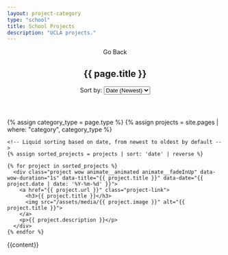 ```yaml
---
layout: project-category
type: "school"
title: School Projects
description: "UCLA projects."
---
```


<header>
  <div class="container">
    <div class="go-back" onclick="goBack()">Go Back</div>
    <h2>{{ page.title }}</h2>
    <div class="sort-container">
      <label for="sortDropdown">Sort by:</label>
      <select id="sortDropdown" onchange="sortProjects()">
        <option value="date-newest">Date (Newest)</option>
        <option value="date-oldest">Date (Oldest)</option>
        <option value="name-first">Name (A-Z)</option>
        <option value="name-last">Name (Z-A)</option>
      </select>
    </div>
  </div>
</header>

<div class="container">
  <section id="projects">
    {% assign category_type = page.type %}
    {% assign projects = site.pages | where: "category", category_type %}

    <!-- Liquid sorting based on date, from newest to oldest by default -->
    {% assign sorted_projects = projects | sort: 'date' | reverse %}

    {% for project in sorted_projects %}
      <div class="project wow animate__animated animate__fadeInUp" data-wow-duration="1s" data-title="{{ project.title }}" data-date="{{ project.date | date: '%Y-%m-%d' }}">
        <a href="{{ project.url }}" class="project-link">
          <h3>{{ project.title }}</h3>
          <img src="/assets/media/{{ project.image }}" alt="{{ project.title }}">
        </a>
        <p>{{ project.description }}</p>
      </div>
    {% endfor %}
  </section>
</div>

{{content}}

<div id="projectContainer"></div>
